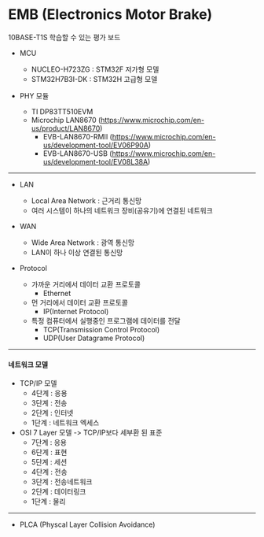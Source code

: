 # EMB (Electronics Motor Brake)

10BASE-T1S 학습할 수 있는 평가 보드
- MCU
  - NUCLEO-H723ZG : STM32F 저가형 모델
  - STM32H7B3I-DK : STM32H 고급형 모델
 
- PHY 모듈
  - TI DP83TT510EVM
  - Microchip LAN8670 (https://www.microchip.com/en-us/product/LAN8670)
    - EVB-LAN8670-RMII (https://www.microchip.com/en-us/development-tool/EV06P90A)
    - EVB-LAN8670-USB  (https://www.microchip.com/en-us/development-tool/EV08L38A) 
---
- LAN
  - Local Area Network : 근거리 통신망
  - 여러 시스템이 하나의 네트워크 장비(공유기)에 연결된 네트워크
- WAN
  - Wide Area Network : 광역 통신망
  - LAN이 하나 이상 연결된 통신망
 

- Protocol
  - 가까운 거리에서 데이터 교환 프로토콜
    - Ethernet
  - 먼 거리에서 데이터 교환 프로토콜
    - IP(Internet Protocol)
  - 특정 컴퓨터에서 실행중인 프로그램에 데이터를 전달
    - TCP(Transmission Control Protocol)
    - UDP(User Datagrame Protocol)
---
#### 네트워크 모델
- TCP/IP 모델
  - 4단계 : 응용
  - 3단계 : 전송
  - 2단계 : 인터넷
  - 1단계 : 네트워크 엑세스
- OSI 7 Layer 모델 -> TCP/IP보다 세부환 된 표준
  - 7단계 : 응용
  - 6단계 : 표현
  - 5단계 : 세션
  - 4단계 : 전송
  - 3단계 : 전송네트워크
  - 2단계 : 데이터링크
  - 1단계 : 물리

---
* PLCA (Physcal Layer Collision Avoidance)

